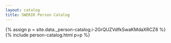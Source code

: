 ```yaml
---
layout: catalog
title: SWERIK Person Catalog
---
```

{% assign p = site.data._person-catalog.i-2GrQUZVdfkSwaKMdaXRCZ6 %}
{% include person-catalog.html p=p %}

